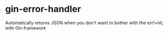 # gin-error-handler
Automatically returns JSON when you don't want to bother with the err!=nil, with Gin framework
